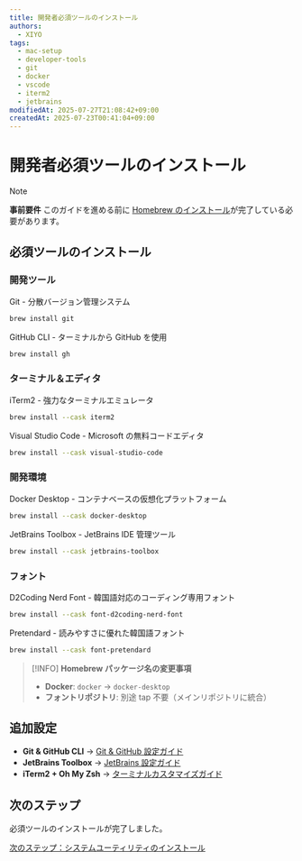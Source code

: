 ```yaml
---
title: 開発者必須ツールのインストール
authors:
  - XIYO
tags:
  - mac-setup
  - developer-tools
  - git
  - docker
  - vscode
  - iterm2
  - jetbrains
modifiedAt: 2025-07-27T21:08:42+09:00
createdAt: 2025-07-23T00:41:04+09:00
---
```


# 開発者必須ツールのインストール

> [!NOTE]
> **事前要件**
> このガイドを進める前に [Homebrew のインストール](macos-step00-homebrew-installation)が完了している必要があります。

## 必須ツールのインストール

### 開発ツール

Git - 分散バージョン管理システム

```bash
brew install git
```

GitHub CLI - ターミナルから GitHub を使用

```bash
brew install gh
```

### ターミナル＆エディタ

iTerm2 - 強力なターミナルエミュレータ

```bash
brew install --cask iterm2
```

Visual Studio Code - Microsoft の無料コードエディタ

```bash
brew install --cask visual-studio-code
```

### 開発環境

Docker Desktop - コンテナベースの仮想化プラットフォーム

```bash
brew install --cask docker-desktop
```

JetBrains Toolbox - JetBrains IDE 管理ツール

```bash
brew install --cask jetbrains-toolbox
```

### フォント

D2Coding Nerd Font - 韓国語対応のコーディング専用フォント

```bash
brew install --cask font-d2coding-nerd-font
```

Pretendard - 読みやすさに優れた韓国語フォント

```bash
brew install --cask font-pretendard
```

> [!INFO]
> **Homebrew パッケージ名の変更事項**
>
> - **Docker**: `docker` → `docker-desktop`
> - **フォントリポジトリ**: 別途 tap 不要（メインリポジトリに統合）


## 追加設定

- **Git & GitHub CLI** → [Git & GitHub 設定ガイド](git-github-setup)
- **JetBrains Toolbox** → [JetBrains 設定ガイド](jetbrains-setup)
- **iTerm2 + Oh My Zsh** → [ターミナルカスタマイズガイド](terminal-customization)

## 次のステップ

必須ツールのインストールが完了しました。

[次のステップ：システムユーティリティのインストール](macos-step02-system-utilities)
